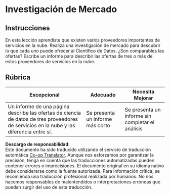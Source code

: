 <!--
CO_OP_TRANSLATOR_METADATA:
{
  "original_hash": "96f3696153d9ed54b19a1bb65438c104",
  "translation_date": "2025-08-24T22:04:50+00:00",
  "source_file": "5-Data-Science-In-Cloud/17-Introduction/assignment.md",
  "language_code": "es"
}
-->
# Investigación de Mercado

## Instrucciones

En esta lección aprendiste que existen varios proveedores importantes de servicios en la nube. Realiza una investigación de mercado para descubrir lo que cada uno puede ofrecer al Científico de Datos. ¿Son comparables las ofertas? Escribe un informe para describir las ofertas de tres o más de estos proveedores de servicios en la nube.

## Rúbrica

Excepcional | Adecuado | Necesita Mejorar
--- | --- | -- |
Un informe de una página describe las ofertas de ciencia de datos de tres proveedores de servicios en la nube y las diferencia entre sí. | Se presenta un informe más corto | Se presenta un informe sin completar el análisis

**Descargo de responsabilidad**:  
Este documento ha sido traducido utilizando el servicio de traducción automática [Co-op Translator](https://github.com/Azure/co-op-translator). Aunque nos esforzamos por garantizar la precisión, tenga en cuenta que las traducciones automatizadas pueden contener errores o imprecisiones. El documento original en su idioma nativo debe considerarse como la fuente autorizada. Para información crítica, se recomienda una traducción profesional realizada por humanos. No nos hacemos responsables de malentendidos o interpretaciones erróneas que puedan surgir del uso de esta traducción.